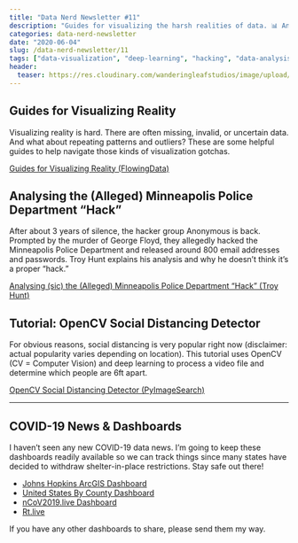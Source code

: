 ```yaml
---
title: "Data Nerd Newsletter #11"
description: "Guides for visualizing the harsh realities of data. 📊 Analyzing the (alleged) recent Anonymous “hack.” 👺 Create a social distancing detector with OpenCV. 📏"
categories: data-nerd-newsletter
date: "2020-06-04"
slug: /data-nerd-newsletter/11
tags: ["data-visualization", "deep-learning", "hacking", "data-analysis"]
header:
  teaser: https://res.cloudinary.com/wanderingleafstudios/image/upload/v1587682706/chrisjmears.com/data-nerd-newsletter-og.jpg
---
```


## Guides for Visualizing Reality

Visualizing reality is hard. There are often missing, invalid, or uncertain data. And what about repeating patterns and outliers? These are some helpful guides to help navigate those kinds of visualization gotchas.

[Guides for Visualizing Reality (FlowingData)](https://flowingdata.com/2020/06/01/guides-for-visualizing-reality/)

## Analysing the (Alleged) Minneapolis Police Department “Hack”

After about 3 years of silence, the hacker group Anonymous is back. Prompted by the murder of George Floyd, they allegedly hacked the Minneapolis Police Department and released around 800 email addresses and passwords. Troy Hunt explains his analysis and why he doesn’t think it’s a proper “hack.”

[Analysing (sic) the (Alleged) Minneapolis Police Department “Hack” (Troy Hunt)](https://www.troyhunt.com/analysing-the-alleged-minneapolis-police-department-hack/)

## Tutorial: OpenCV Social Distancing Detector

For obvious reasons, social distancing is very popular right now (disclaimer: actual popularity varies depending on location). This tutorial uses OpenCV (CV = Computer Vision) and deep learning to process a video file and determine which people are 6ft apart.

[OpenCV Social Distancing Detector (PyImageSearch)](https://www.pyimagesearch.com/2020/06/01/opencv-social-distancing-detector/)

---

## COVID-19 News & Dashboards

I haven’t seen any new COVID-19 data news. I’m going to keep these dashboards readily available so we can track things since many states have decided to withdraw shelter-in-place restrictions. Stay safe out there!

- [Johns Hopkins ArcGIS Dashboard](https://www.arcgis.com/apps/opsdashboard/index.html#/bda7594740fd40299423467b48e9ecf6)
- [United States By County Dashboard](https://app.powerbi.com/view?r=eyJrIjoiMDkzZjQwNDMtZmI1Zi00YmVkLWExMTMtNDRjMjcwNWQ5ZGExIiwidCI6IjE1MjgxOGIxLTdmMTUtNDM3YS1hYzBiLTkyNDQwNzgwMzQ0ZCIsImMiOjN9&fbclid=IwAR0sB3j-SvuYu8dxdwSMX8Pp20m3eSBO7a5v6C1e6W6WgRrWn3-TwWz9IuA)
- [nCoV2019.live Dashboard](https://ncov2019.live)
- [Rt.live](https://rt.live)

If you have any other dashboards to share, please send them my way.
